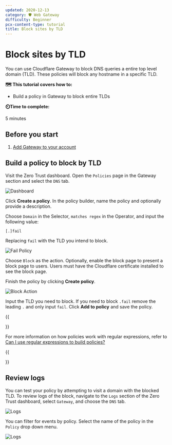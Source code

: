 ```yaml
---
updated: 2020-12-13
category: 🛡️ Web Gateway
difficulty: Beginner
pcx-content-type: tutorial
title: Block sites by TLD
---
```


# Block sites by TLD

You can use Cloudflare Gateway to block DNS queries a entire top level domain (TLD). These policies will block any hostname in a specific TLD.

**🗺️ This tutorial covers how to:**

- Build a policy in Gateway to block entire TLDs

**⏲️Time to complete:**

5 minutes

## Before you start

1.  [Add Gateway to your account](/cloudflare-one/setup/)

## Build a policy to block by TLD

Visit the Zero Trust dashboard. Open the `Policies` page in the Gateway section and select the `DNS` tab.

![Dashboard](/cloudflare-one/static/secure-web-gateway/block-tld/policies.png)

Click **Create a policy**. In the policy builder, name the policy and optionally provide a description.

Choose `Domain` in the Selector, `matches regex` in the Operator, and input the following value:

    [.]fail

Replacing `fail` with the TLD you intend to block.

![Fail Policy](/cloudflare-one/static/secure-web-gateway/block-tld/block-fail.png)

Choose `Block` as the action. Optionally, enable the block page to present a block page to users. Users must have the Cloudflare certificate installed to see the block page.

Finish the policy by clicking **Create policy**.

![Block Action](/cloudflare-one/static/secure-web-gateway/block-tld/block-action.png)

Input the TLD you need to block. If you need to block `.fail` remove the leading `.` and only input `fail`. Click **Add to policy** and save the policy.

{{<Aside type="note">}}

For more information on how policies work with regular expressions, refer to [Can I use regular expressions to build policies?](/cloudflare-one/faq/teams-policies-faq/#can-i-use-regular-expressions-to-build-policies)

{{</Aside>}}

## Review logs

You can test your policy by attempting to visit a domain with the blocked TLD. To review logs of the block, navigate to the `Logs` section of the Zero Trust dashboard, select `Gateway`, and choose the `DNS` tab.

![Logs](/cloudflare-one/static/secure-web-gateway/block-tld/review-logs-start.png)

You can filter for events by policy. Select the name of the policy in the `Policy` drop down menu.

![Logs](/cloudflare-one/static/secure-web-gateway/block-tld/review-logs-filter.png)
